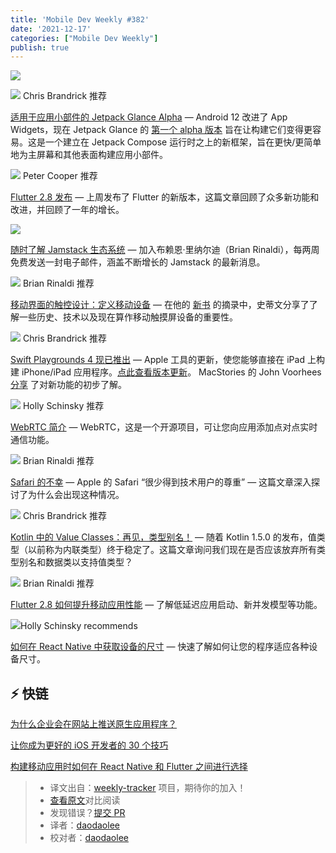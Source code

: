 ```yaml
---
title: 'Mobile Dev Weekly #382'
date: '2021-12-17'
categories: ["Mobile Dev Weekly"]
publish: true
---
```


![](https://res.cloudinary.com/cpress/image/upload/w_1280,e_sharpen:60/v1639741201/anowj94yonweztcrenmn.png)
<!--以上是预览信息，图片一张或限制百字左右，前者优先-->
<!-- more -->
![](https://cooperpress.s3.amazonaws.com/chrisbrandrick.png) Chris Brandrick 推荐

[适用于应用小部件的 Jetpack Glance Alpha](https://mobiledevweekly.com/link/117723/web) — Android 12 改进了 App Widgets，现在 Jetpack Glance 的 [第一个 alpha 版本](https://mobiledevweekly.com/link/117724/web) 旨在让构建它们变得更容易。这是一个建立在 Jetpack Compose 运行时之上的新框架，旨在更快/更简单地为主屏幕和其他表面构建应用小部件。

![](https://cooperpress.s3.amazonaws.com/peterc.png) Peter Cooper 推荐

[Flutter 2.8 发布](https://mobiledevweekly.com/link/117725/web) — 上周发布了 Flutter 的新版本，这篇文章回顾了众多新功能和改进，并回顾了一年的增长。

![](https://jamstack.email/images/jamlogo.png)

[随时了解 Jamstack 生态系统](https://mobiledevweekly.com/link/117726/web) — 加入布赖恩·里纳尔迪（Brian Rinaldi），每两周免费发送一封电子邮件，涵盖不断增长的 Jamstack 的最新消息。

![](https://cooperpress.s3.amazonaws.com/remotesynth.png) Brian Rinaldi 推荐

[移动界面的触控设计：定义移动设备](https://mobiledevweekly.com/link/117727/web) — 在他的 [新书](https://mobiledevweekly.com/link/117728/web) 的摘录中，史蒂文分享了了解一些历史、技术以及现在算作移动触摸屏设备的重要性。

![](https://cooperpress.s3.amazonaws.com/chrisbrandrick.png) Chris Brandrick 推荐

[Swift Playgrounds 4 现已推出](https://mobiledevweekly.com/link/117729/web) — Apple 工具的更新，使您能够直接在 iPad 上构建 iPhone/iPad 应用程序。[点此查看版本更新](https://mobiledevweekly.com/link/117730/web)。 MacStories 的 John Voorhees [分享](https://mobiledevweekly.com/link/117789/web) 了对新功能的初步了解。

![](https://cooperpress.s3.amazonaws.com/devgirlfl.png) Holly Schinsky 推荐

[WebRTC 简介](./webrtc.md) — WebRTC，这是一个开源项目，可让您向应用添加点对点实时通信功能。

![](https://cooperpress.s3.amazonaws.com/remotesynth.png) Brian Rinaldi 推荐

[Safari 的不幸](https://mobiledevweekly.com/link/117732/web) — Apple 的 Safari “很少得到技术用户的尊重” — 这篇文章深入探讨了为什么会出现这种情况。

![](https://cooperpress.s3.amazonaws.com/chrisbrandrick.png) Chris Brandrick 推荐

[Kotlin 中的 Value Classes：再见，类型别名！](https://mobiledevweekly.com/link/117733/web) — 随着 Kotlin 1.5.0 的发布，值类型（以前称为内联类型）终于稳定了。这篇文章询问我们现在是否应该放弃所有类型别名和数据类以支持值类型？

![](https://cooperpress.s3.amazonaws.com/remotesynth.png) Brian Rinaldi 推荐

[Flutter 2.8 如何提升移动应用性能](https://mobiledevweekly.com/link/117734/web) — 了解低延迟应用启动、新并发模型等功能。

![](https://cooperpress.s3.amazonaws.com/devgirlfl.png)Holly Schinsky recommends

[如何在 React Native 中获取设备的尺寸](https://mobiledevweekly.com/link/117735/web) — 快速了解如何让您的程序适应各种设备尺寸。

## ⚡️ 快链

[为什么企业会在网站上推送原生应用程序？](https://mobiledevweekly.com/link/117736/web)  

[让你成为更好的 iOS 开发者的 30 个技巧](https://mobiledevweekly.com/link/117737/web)  

[构建移动应用时如何在 React Native 和 Flutter 之间进行选择](https://mobiledevweekly.com/link/117738/web)  

> * 译文出自：[weekly-tracker](https://github.com/FEDarling/weekly-tracker) 项目，期待你的加入！
> * [查看原文](https://mobiledevweekly.com/link/117722/web)对比阅读
> * 发现错误？[提交 PR](https://github.com/FEDarling/weekly-tracker/blob/main/weeklys/mobile_dev_weekly/382/README.md)
> * 译者：[daodaolee](https://github.com/daodaolee)
> * 校对者：[daodaolee](https://github.com/daodaolee)